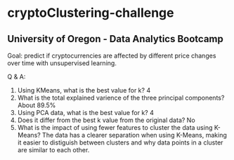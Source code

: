 # cryptoClustering-challenge
## University of Oregon - Data Analytics Bootcamp

Goal: predict if cryptocurrencies are affected by different price changes over time with unsupervised learning.

Q & A:
1. Using KMeans, what is the best value for k? 4
2. What is the total explained varience of the three principal components? About 89.5%
3. Using PCA data, what is the best value for k? 4
4. Does it differ from the best k value from the original data? No
5. What is the impact of using fewer features to cluster the data using K-Means?
  The data has a clearer separation when using K-Means, making it easier to distiguish between clusters and why data points in a cluster are similar to each other.